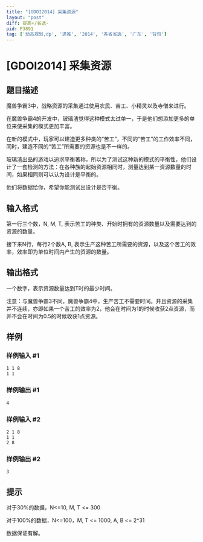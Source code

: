 ```yaml
---
title: "[GDOI2014] 采集资源"
layout: "post"
diff: 提高+/省选-
pid: P3891
tag: ['动态规划,dp', '递推', '2014', '各省省选', '广东', '背包']
---
```

# [GDOI2014] 采集资源
## 题目描述

魔兽争霸3中，战略资源的采集通过使用农民、苦工、小精灵以及寺僧来进行。

在魔兽争霸4的开发中，玻璃渣觉得这种模式太过单一，于是他们想添加更多的单位来使采集的模式更加丰富。

在新的模式中，玩家可以建造更多种类的“苦工”，不同的“苦工”的工作效率不同，同时，建造不同的“苦工”所需要的资源也是不一样的。

玻璃渣出品的游戏以追求平衡著称，所以为了测试这种新的模式的平衡性，他们设计了一套检测的方法：在各种族的起始资源相同时，测量达到某一资源数量的时间，如果相同则可以认为设计是平衡的。

他们将数据给你，希望你能测试出设计是否平衡。

## 输入格式

第一行三个数，N, M, T, 表示苦工的种类、开始时拥有的资源数量以及需要达到的资源的数量。

接下来N行，每行2个数A, B, 表示生产这种苦工所需要的资源，以及这个苦工的效率，效率即为单位时间内产生的资源的数量。

## 输出格式

一个数字，表示资源数量达到T时的最少时间。


注意：与魔兽争霸3不同，魔兽争霸4中，生产苦工不需要时间。并且资源的采集并不连续，亦即如果一个苦工的效率为2，他会在时间为1的时候收获2点资源，而并不会在时间为0.5的时候收获1点资源。

## 样例

### 样例输入 #1
```
1 1 8
1 1

```
### 样例输出 #1
```
4
```
### 样例输入 #2
```
2 1 8
1 1
2 8

```
### 样例输出 #2
```
3
```
## 提示

对于30%的数据，N<=10, M, T <= 300

对于100%的数据，N<=100，M, T <= 1000, A, B <= 2^31

数据保证有解。

